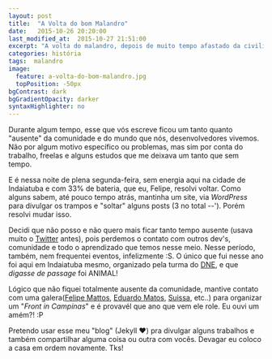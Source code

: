 ```yaml
---
layout: post
title:  "A Volta do bom Malandro"
date:   2015-10-26 20:20:00
last_modified_at:  2015-10-27 21:51:00
excerpt: "A volta do malandro, depois de muito tempo afastado da civilização..."
categories: história
tags:  malandro
image:
  feature: a-volta-do-bom-malandro.jpg
  topPosition: -50px
bgContrast: dark
bgGradientOpacity: darker
syntaxHighlighter: no
---
```


Durante algum tempo, esse que vós escreve ficou um tanto quanto "ausente" da comunidade e do mundo que nós, desenvolvedores vivemos. Não por algum motivo específico ou problemas, mas sim por conta do trabalho, freelas e alguns estudos que me deixava um tanto que sem tempo.

E é nessa noite de plena segunda-feira, sem energia aqui na cidade de Indaiatuba e com 33% de bateria, que eu, Felipe, resolvi voltar.
Como alguns sabem, até pouco tempo atrás, mantinha um site, via <i>WordPress</i> para divulgar os trampos e "soltar" alguns posts (3 no total --'). Porém resolvi mudar isso.

Decidi que não posso e não quero mais ficar tanto tempo ausente (usava muito o <a href="https://twitter.com/felipetrova" target="_blank">Twitter</a> antes), pois perdemos o contato com outros dev's, comunidade e todo o aprendizado que temos nesse meio. Nesse período, também, nem frequentei eventos, infelizmente :S. O único que fui nesse ano foi aqui em Indaiatuba mesmo, organizado pela turma do <a href="http://devnaestrada.com.br/2015/10/02/devcast-dne-meetup.html" target="_blank">DNE</a>, e que <i>digasse de passage</i> foi ANIMAL!

Lógico que não fiquei totalmente ausente da comunidade, mantive contato com uma galera(<a href="https://twitter.com/IAMFELIPEMATTOS">Felipe Mattos</a>, <a href="https://twitter.com/eduardojmatos">Eduardo Matos</a>, <a href="https://twitter.com/osuissa">Suissa</a>, etc..) para organizar um "<i>Front in Campinas</i>" e é provavél que ano que vem ele role. Eu ouvi um amém?! :P

Pretendo usar esse meu "blog" (Jekyll ❤) pra divulgar alguns trabalhos e também compartilhar alguma coisa ou outra com vocês. Devagar eu coloco a casa em ordem novamente. Tks!